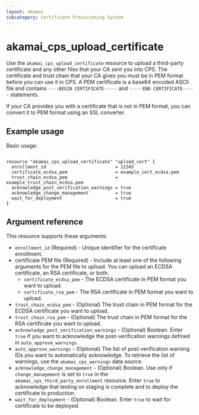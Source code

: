 ```yaml
---
layout: akamai
subcategory: Certificate Provisioning System
---
```


# akamai_cps_upload_certificate

Use the `akamai_cps_upload_certificate` resource to upload a third-party certificate and any other files that your CA sent you into CPS. The certificate and trust chain that your CA gives you must be in PEM format before you can use it in CPS. A PEM certificate is a base64 encoded ASCII file and contains `----BEGIN CERTIFICATE-----` and `-----END CERTIFICATE-----` statements. 

If your CA provides you with a certificate that is not in PEM format, you can convert it to PEM format using an SSL converter.


## Example usage

Basic usage:

```hcl

resource "akamai_cps_upload_certificate" "upload_cert" {
  enrollment_id                          = 12345
  certificate_ecdsa_pem                  = example_cert_ecdsa.pem
  trust_chain_ecdsa_pem                  = example_trust_chain_ecdsa.pem
  acknowledge_post_verification_warnings = true
  acknowledge_change_management          = true
  wait_for_deployment                    = true
}

```
## Argument reference

This resource supports these arguments:

* `enrollment_id` (Required) - Unique identifier for the certificate enrollment.
* certificate PEM file (Required) - Include at least one of the following arguments for the PEM file to upload. You can upload an ECDSA certificate, an RSA certificate, or both. 
  * `certificate_ecdsa_pem` - The ECDSA certificate in PEM format you want to upload. 
  * `certificate_rsa_pem` - The RSA certificate in PEM format you want to upload.
* `trust_chain_ecdsa_pem` - (Optional) The trust chain in PEM format for the ECDSA certificate you want to upload.
* `trust_chain_rsa_pem` - (Optional) The trust chain in PEM format for the RSA certificate you want to upload.
* `acknowledge_post_verification_warnings` - (Optional) Boolean. Enter `true` if you want to acknowledge the post-verification warnings defined in `auto_approve_warnings`.
* `auto_approve_warnings` - (Optional) The list of post-verification warning IDs you want to automatically acknowledge. To retrieve the list of warnings, use the `akamai_cps_warnings` data source.
* `acknowledge_change_management` - (Optional) Boolean. Use only if `change_management` is set to `true` in the `akamai_cps_third_party_enrollment` resource. Enter `true` to acknowledge that testing on staging is complete and to deploy the certificate to production.
* `wait_for_deployment` - (Optional) Boolean. Enter `true` to wait for certificate to be deployed.




